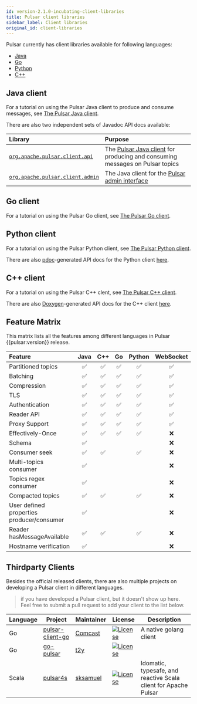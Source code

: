 ```yaml
---
id: version-2.1.0-incubating-client-libraries
title: Pulsar client libraries
sidebar_label: Client libraries
original_id: client-libraries
---
```


Pulsar currently has client libraries available for following languages:

* [Java](#java-client)
* [Go](#go-client)
* [Python](#python-client)
* [C++](#c-client)

## Java client

For a tutorial on using the Pulsar Java client to produce and consume messages, see [The Pulsar Java client](client-libraries-java.md).

There are also two independent sets of Javadoc API docs available:

Library | Purpose
:-------|:-------
[`org.apache.pulsar.client.api`](/api/client) | The [Pulsar Java client](client-libraries-java.md) for producing and consuming messages on Pulsar topics
[`org.apache.pulsar.client.admin`](/api/admin) | The Java client for the [Pulsar admin interface](admin-api-overview.md)


## Go client

For a tutorial on using the Pulsar Go client, see [The Pulsar Go client](client-libraries-go.md).


## Python client

For a tutorial on using the Pulsar Python client, see [The Pulsar Python client](client-libraries-python.md).

There are also [pdoc](https://github.com/BurntSushi/pdoc)-generated API docs for the Python client [here](/api/python).

## C++ client

For a tutorial on using the Pulsar C++ clent, see [The Pulsar C++ client](client-libraries-cpp.md).

There are also [Doxygen](http://www.stack.nl/~dimitri/doxygen/)-generated API docs for the C++ client [here](/api/cpp).

## Feature Matrix

This matrix lists all the features among different languages in Pulsar {{pulsar:version}} release.

| Feature                                   | Java | C++ | Go | Python | WebSocket |
|:------------------------------------------|:----:|:---:|:--:|:------:|:---------:|
| Partitioned topics                        |  ✅   |  ✅  | ✅  |   ✅    |     ✅     |
| Batching                                  |  ✅   |  ✅  | ✅  |   ✅    |     ✅     |
| Compression                               |  ✅   |  ✅  | ✅  |   ✅    |     ✅     |
| TLS                                       |  ✅   |  ✅  | ✅  |   ✅    |     ✅     |
| Authentication                            |  ✅   |  ✅  | ✅  |   ✅    |     ✅     |
| Reader API                                |  ✅   |  ✅  | ✅  |   ✅    |     ✅     |
| Proxy Support                             |  ✅   |  ✅  | ✅  |   ✅    |     ✅     |
| Effectively-Once                          |  ✅   |  ✅  | ✅  |   ✅    |     ❌     |
| Schema                                    |  ✅   |      |     |         |     ❌     |
| Consumer seek                             |  ✅   |  ✅  |     |   ✅    |     ❌     |
| Multi-topics consumer                     |  ✅   |      |     |         |     ❌     |
| Topics regex consumer                     |  ✅   |      |     |         |     ❌     |
| Compacted topics                          |  ✅   |  ✅  |     |   ✅    |      ❌    |
| User defined properties producer/consumer |  ✅   |      |     |         |     ❌     |
| Reader hasMessageAvailable                |  ✅   |  ✅  |     |   ✅    |     ❌     |
| Hostname verification                     |  ✅   |      |     |         |     ❌     |

## Thirdparty Clients

Besides the official released clients, there are also multiple projects on developing a Pulsar client in different languages.

> if you have developed a Pulsar client, but it doesn't show up here. Feel free to submit a pull request to add your client to the list below.

| Language | Project | Maintainer | License | Description |
|----------|---------|------------|---------|-------------|
| Go | [pulsar-client-go](https://github.com/Comcast/pulsar-client-go) | [Comcast](https://github.com/Comcast) | [![License](https://img.shields.io/badge/License-Apache%202.0-blue.svg)](https://opensource.org/licenses/Apache-2.0) | A native golang client |
| Go | [go-pulsar](https://github.com/t2y/go-pulsar) | [t2y](https://github.com/t2y) | [![License](https://img.shields.io/badge/License-Apache%202.0-blue.svg)](https://opensource.org/licenses/Apache-2.0) | |
| Scala | [pulsar4s](https://github.com/sksamuel/pulsar4s) | [sksamuel](https://github.com/sksamuel) | [![License](https://img.shields.io/badge/License-Apache%202.0-blue.svg)](https://opensource.org/licenses/Apache-2.0) | Idomatic, typesafe, and reactive Scala client for Apache Pulsar |
